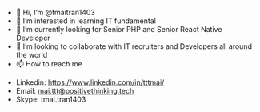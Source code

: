 - 👋 Hi, I’m @tmaitran1403
- 👀 I’m interested in learning IT fundamental 
- 🌱 I’m currently looking for Senior PHP and Senior React Native Developer
- 💞️ I’m looking to collaborate with IT recruiters and Developers all around the world
- 📫 How to reach me 
+ Linkedin: https://www.linkedin.com/in/tttmai/
+ Email: mai.ttt@positivethinking.tech
+ Skype: tmai.tran1403
<!---
tmaitran1403/tmaitran1403 is a ✨ special ✨ repository because its `README.md` (this file) appears on your GitHub profile.
You can click the Preview link to take a look at your changes.
--->
